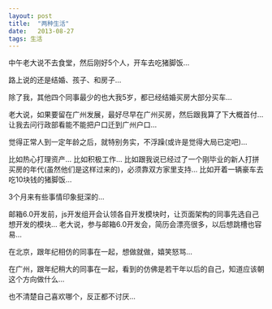 ```yaml
---
layout: post
title:  "两种生活"
date:   2013-08-27
tags: 生活
---
```


中午老大说不去食堂，然后刚好5个人，开车去吃猪脚饭…

路上说的还是结婚、孩子、和房子…

除了我，其他四个同事最少的也大我5岁，都已经结婚买房大部分买车…

老大说，如果要留在广州发展，最好尽早在广州买房，然后跟我算了下大概首付…让我去问行政部看能不能把户口迁到广州户口…

觉得正常人到一定年龄之后，就特别务实，不浮躁(或许是觉得大局已定吧)…

比如热心打理资产… 比如积极工作… 比如跟我说已经过了一个刚毕业的新人打拼买房的年代(虽然他们是这样过来的)，必须靠双方家里支持… 比如开着一辆豪车去吃10块钱的猪脚饭…

3个月来有些事情印象挺深的… 

邮箱6.0开发前，js开发组开会认领各自开发模块时，让页面架构的同事先选自己想开发的模块… 老大说，参与邮箱6.0开发会，简历会漂亮很多，以后想跳槽也容易…

在北京，跟年纪相仿的同事在一起，想做就做，嬉笑怒骂…

在广州，跟年纪稍大的同事在一起，看到的仿佛是若干年以后的自己，知道应该朝这个方向做什么…

也不清楚自己喜欢哪个，反正都不讨厌…